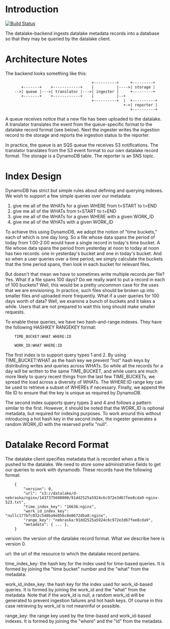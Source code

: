 Introduction
============

[![Build Status](https://travis-ci.org/planetlabs/datalake-backend.svg)](https://travis-ci.org/planetlabs/datalake-backend)

The datalake-backend ingests datalake metadata records into a database so that
they may be queried by the datalake client.

Architecture Notes
==================

The backend looks something like this:

                                          +----------+     +---------+
           +-------+    +------------+    |          |---->| storage |
        -->| queue |--->| translator |--->| ingester |     +---------+
           +-------+    +------------+    |          |--+
                                          +----------+  |  +----------+
                                                        +->| reporter |
                                                           +----------+


A queue receives notice that a new file has been uploaded to the datalake. A
translator translates the event from the queue-specific format to the datalake
record format (see below). Next the ingester writes the ingestion record to the
storage and reports the ingestion status to the reporter.

In practice, the queue is an SQS queue the receives S3 notifications. The
translator translates from the S3 event format to our own datalake record
format. The storage is a DynamoDB table. The reporter is an SNS topic.

Index Design
============

DynamoDB has strict but simple rules about defining and querying indexes. We
wish to support a few simple queries over our metadata:

1. give me all of the WHATs for a given WHERE from t=START to t=END
2. give me all of the WHATs from t=START to t=END
3. give me all of the WHATs for a given WHERE with a given WORK_ID
4. give me all of the WHATs with a given WORK_ID

To achieve this using DynamoDB, we adopt the notion of "time buckets," each of
which is one day long. So a file whose data spans the period of today from
1:00-2:00 would have a single record in today's time bucket. A file whose data
spans the period from yesterday at noon to today at noon has two records: one
in yesterday's bucket and one in today's bucket. And so when a user queries
over a time period, we simply calculate the buckets that the time period spans,
then look in each bucket for relevant files.

But doesn't that mean we have to sometimes write multiple records per file?
Yes. What if a file spans 100 days? Do we really want to put a record in each
of 100 buckets? Well, this would be a pretty uncommon case for the uses that we
are envisioning. In practice, such files should be broken up into smaller files
and uploaded more frequently. What if a user queries for 100 days worth of
data?  Well, we examine a bunch of buckets and it takes a while. Users that are
not prepared to wait this long should make smaller requests.

To enable these queries, we have two hash-and-range indexes. They have the
following HASHKEY RANGEKEY format:

        TIME_BUCKET:WHAT WHERE:ID

        WORK_ID:WHAT WHERE:ID

The first index is to support query types 1 and 2. By using TIME_BUCKET:WHAT as
the hash key we prevent "hot" hash keys by distributing writes and queries
across WHATs. So while all the records for a day will be written to the same
TIME_BUCKET, and while users are much more likely to query recent things from
the last few TIME_BUCKETs, we spread the load across a diversity of WHATs. The
WHERE:ID range key can be used to retrieve a subset of WHEREs if
necessary. Finally, we append the file ID to ensure that the key is unique as
required by DynamoDB.

The second index supports query types 3 and 4 and follows a pattern similar to
the first. However, it should be noted that the WORK_ID is optional metadata,
but required for indexing purposes. To work around this without introducing a
hot hash key in the second index, the ingester generates a random WORK_ID with
the reserved prefix "null".

Datalake Record Format
======================

The datalake client specifies metadata that is recorded when a file is pushed
to the datalake. We need to store some administrative fields to get our queries
to work with dynamodb. These records have the following format:

        {
            "version": 0,
            "url": "s3://datalake/d-nebraska/nginx/1437375600000/91dd2525a5924c6c972e3d67fee8cda9-nginx-523.txt",
            "time_index_key": "16636:nginx",
            "work_id_index_key": "nullc177bfc032c548ba9e056c8e8672dba8:nginx",
            "range_key": "nebraska:91dd2525a5924c6c972e3d67fee8cda9",
            "metadata": { ... },
        }

version: the version of the datalake record format. What we describe here is
version 0.

url: the url of the resource to which the datalake record pertains.

time_index_key: the hash key for the index used for time-based queries. It is
formed by joining the "time bucket" number and the "what" from the metadata.

work_id_index_key: the hash key for the index used for work_id-based
queries. It is formed by joining the work_id and the "what" from the
metadata. Note that if the work_id is null, a random work_id will be generated
to prevent ingestion failures and hot hash keys. Of course in this case
retrieving by work_id is not meaninful or possible.

range_key: the range key used by the time-based and work_id-based indexes. It
is formed by joining the "where" and the "id" from the metadata.
